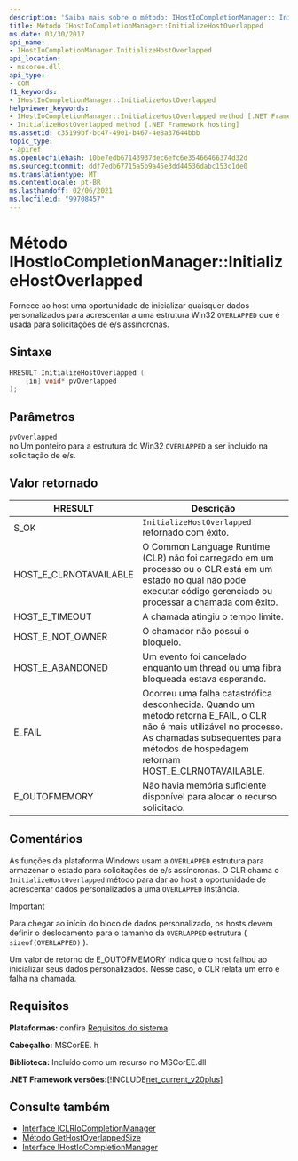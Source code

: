 ```yaml
---
description: 'Saiba mais sobre o método: IHostIoCompletionManager:: InitializeHostOverlapped'
title: Método IHostIoCompletionManager::InitializeHostOverlapped
ms.date: 03/30/2017
api_name:
- IHostIoCompletionManager.InitializeHostOverlapped
api_location:
- mscoree.dll
api_type:
- COM
f1_keywords:
- IHostIoCompletionManager::InitializeHostOverlapped
helpviewer_keywords:
- IHostIoCompletionManager::InitializeHostOverlapped method [.NET Framework hosting]
- InitializeHostOverlapped method [.NET Framework hosting]
ms.assetid: c35199bf-bc47-4901-b467-4e8a37644bbb
topic_type:
- apiref
ms.openlocfilehash: 10be7edb67143937dec6efc6e35466466374d32d
ms.sourcegitcommit: ddf7edb67715a5b9a45e3dd44536dabc153c1de0
ms.translationtype: MT
ms.contentlocale: pt-BR
ms.lasthandoff: 02/06/2021
ms.locfileid: "99708457"
---
```

# <a name="ihostiocompletionmanagerinitializehostoverlapped-method"></a>Método IHostIoCompletionManager::InitializeHostOverlapped

Fornece ao host uma oportunidade de inicializar quaisquer dados personalizados para acrescentar a uma estrutura Win32 `OVERLAPPED` que é usada para solicitações de e/s assíncronas.  
  
## <a name="syntax"></a>Sintaxe  
  
```cpp  
HRESULT InitializeHostOverlapped (  
    [in] void* pvOverlapped  
);  
```  
  
## <a name="parameters"></a>Parâmetros  

 `pvOverlapped`  
 no Um ponteiro para a estrutura do Win32 `OVERLAPPED` a ser incluído na solicitação de e/s.  
  
## <a name="return-value"></a>Valor retornado  
  
|HRESULT|Descrição|  
|-------------|-----------------|  
|S_OK|`InitializeHostOverlapped` retornado com êxito.|  
|HOST_E_CLRNOTAVAILABLE|O Common Language Runtime (CLR) não foi carregado em um processo ou o CLR está em um estado no qual não pode executar código gerenciado ou processar a chamada com êxito.|  
|HOST_E_TIMEOUT|A chamada atingiu o tempo limite.|  
|HOST_E_NOT_OWNER|O chamador não possui o bloqueio.|  
|HOST_E_ABANDONED|Um evento foi cancelado enquanto um thread ou uma fibra bloqueada estava esperando.|  
|E_FAIL|Ocorreu uma falha catastrófica desconhecida. Quando um método retorna E_FAIL, o CLR não é mais utilizável no processo. As chamadas subsequentes para métodos de hospedagem retornam HOST_E_CLRNOTAVAILABLE.|  
|E_OUTOFMEMORY|Não havia memória suficiente disponível para alocar o recurso solicitado.|  
  
## <a name="remarks"></a>Comentários  

 As funções da plataforma Windows usam a `OVERLAPPED` estrutura para armazenar o estado para solicitações de e/s assíncronas. O CLR chama o `InitializeHostOverlapped` método para dar ao host a oportunidade de acrescentar dados personalizados a uma `OVERLAPPED` instância.  
  
> [!IMPORTANT]
> Para chegar ao início do bloco de dados personalizado, os hosts devem definir o deslocamento para o tamanho da `OVERLAPPED` estrutura ( `sizeof(OVERLAPPED)` ).  
  
 Um valor de retorno de E_OUTOFMEMORY indica que o host falhou ao inicializar seus dados personalizados. Nesse caso, o CLR relata um erro e falha na chamada.  
  
## <a name="requirements"></a>Requisitos  

 **Plataformas:** confira [Requisitos do sistema](../../get-started/system-requirements.md).  
  
 **Cabeçalho:** MSCorEE. h  
  
 **Biblioteca:** Incluído como um recurso no MSCorEE.dll  
  
 **.NET Framework versões:**[!INCLUDE[net_current_v20plus](../../../../includes/net-current-v20plus-md.md)]  
  
## <a name="see-also"></a>Consulte também

- [Interface ICLRIoCompletionManager](iclriocompletionmanager-interface.md)
- [Método GetHostOverlappedSize](ihostiocompletionmanager-gethostoverlappedsize-method.md)
- [Interface IHostIoCompletionManager](ihostiocompletionmanager-interface.md)

